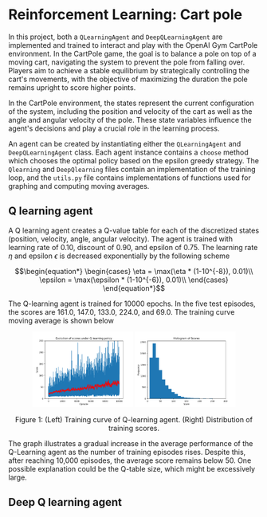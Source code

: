 # Reinforcement Learning: Cart pole

In this project, both a `QLearningAgent` and `DeepQLearningAgent` are implemented and trained to interact and play with the OpenAI Gym CartPole environment. In the CartPole game, the goal is to balance a pole on top of a moving cart, navigating the system to prevent the pole from falling over. Players aim to achieve a stable equilibrium by strategically controlling the cart's movements, with the objective of maximizing the duration the pole remains upright to score higher points.

In the CartPole environment, the states represent the current configuration of the system, including the position and velocity of the cart as well as the angle and angular velocity of the pole. These state variables influence the agent's decisions and play a crucial role in the learning process.

An agent can be created by instantiating either the `QLearningAgent` and `DeepQLearningAgent` class. Each agent instance contains a `choose` method which chooses the optimal policy based on the epsilon greedy strategy. The `Qlearning` and `DeepQlearning` files contain an implementation of the training loop, and the `utils.py` file contains implementations of functions used for graphing and computing moving averages.

## Q learning agent

A Q learning agent creates a Q-value table for each of the discretized states (position, velocity, angle, angular velocity). The agent is trained with learning rate of $0.10$, discount of $0.90$, and epsilon of $0.75$. The learning rate $\eta$ and epsilon $\epsilon$ is decreased exponentially by the following scheme

```math
\begin{equation*}
  \begin{cases}
    \eta = \max(\eta * (1-10^{-8}), 0.01)\\
    \epsilon = \max(\epsilon * (1-10^{-6}), 0.01)\\
  \end{cases}
\end{equation*}
```
The Q-learning agent is trained for 10000 epochs. In the five test episodes, the scores are 161.0, 147.0, 133.0, 224.0, and 69.0. The training curve moving average is shown below

<div align="center">
  <img src="Graphics/QL_plot.png" width="40% style="margin-right: 50px;" />
  <img src="Graphics/QL_hist.png" width="40%" />
</div>

<p align="center">
  Figure 1: (Left) Training curve of Q-learning agent. (Right) Distribution of training scores.
</p>

The graph illustrates a gradual increase in the average performance of the Q-Learning agent as the number of training episodes rises. Despite this, after reaching 10,000 episodes, the average score remains below 50. One possible explanation could be the Q-table size, which might be excessively large.

## Deep Q learning agent


